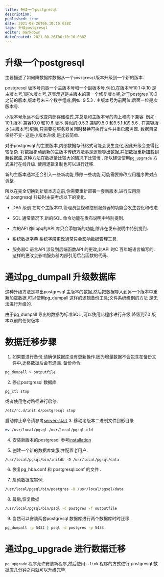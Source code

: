 ```yaml
---
title: 升级一个postgresql
description: 
published: true
date: 2021-08-26T06:10:16.038Z
tags: 升级postgresql
editor: markdown
dateCreated: 2021-08-26T06:10:16.038Z
---
```


# 升级一个postgresql
主要描述了如何降数据库数据从一个`postgresql`版本升级到一个新的版本.

postgresql 版本号包裹一个主版本号和一个副板本号.例如,在版本号10.1 中,10 是主版本号,1是次版本号,这表示这是主版本的第一个修复版本呢,对于postgres 10.0 之前的版本,版本号未三个数字组成,例如: 9.5.3 . 主版本号为前两位,后面一位是次版本号. 

小版本号永远不会改变内部存储格式,并总是和主版本号的向上和向下兼容. 例如: 10.1 版本 兼容10.0 和10.6 版本.类似的.9.5.3 兼容9.5.0 和9.5.1 和9.5.6 . 在兼容版本(主版本号)更新,只需要在服务器关闭时替换可执行文件并重启服务器. 数据目录保持不变- 这是小版本升级,是比较简单.

对于postgresql 的主要版本,内部数据存储格式可能会发生变化,因此升级会变得比较复杂. 将数据移动到新的主版本传统方法事是逻辑导出数据,并把数据重新加载到新数据库,这种方法在数据量比较大的情况下比较慢 . 所以建议使用`pg_upgrade` 方式进行在线升级. 使用逻辑复制也可以进行迁移.

新的主版本通常还会引入一些新功能,移除一些功能,可能需要修改应用程序做对应调整.

所以在完全切换到新版本志之前,你需要重新部署一套新版本,进行应用测试.postgresql 升级时主要考虑以下的变化.

- DBA 级别
在每个主版本中,管理员监视和控制服务器的功能会发生变化和改进.

- SQL
通常情况下,新的SQL 命令功能在发布说明中特别提到. 

- 库的API
像libpq的API 库只会添加新的功能,除非在发布说明中特别提到.

- 系统数据字典
系统字段更改通常只会影响数据管理工具.

- 服务器C 语言API
涉及到后端函数API 的更改,此API 时C 百年城语言编写的. 这样的更改会影响服务器内部引用后台函数的代码.

# 通过pg_dumpall 升级数据库

这种升级方法是导出postgresql 主版本的数据,然后把数据导入到另一个版本中重新加载数据,可以使用pg_dumpall 这样的逻辑备份工具;文件系统级别的方法 是无法进行升级的. 

由于pg_dumpall 导出的数据为标准SQL ,可以使用此程序进行升级,降级到7.0 版本以前的任何版本.

# 数据迁移步骤

1. 如果要进行备份,请确保数据库没有更新操作.因为增量数据不会包含在备份文件中,迁移数据后会有遗漏. 
备份命令:
```bash
pg_dumpall > outputfile
```
2. 停止postgresql 数据库
```bash
pg_ctl stop
```
或者使用绝对路径进行启停.

```bash
/etc/rc.d/init.d/postgresql stop
```
启动停止命令请参考[server-start](/postgresql/runtime/server-start)
3. 移动老版本二进制文件到形目录
```bash
mv /usr/local/pgsql /usr/local/pgsql.old
```
4. 安装新版本的postgresql 参考[installation](/postgresql/installation)

5. 创建一个新的数据库集簇.并配置老用户.
```
/usr/local/pgsql/bin/initdb -D /usr/local/pgsql/data
```
6. 恢复pg_hba.conf 和 postgresql.conf 的文件 .


7. 启动数据库实例,
```bash
/usr/local/pgsql/bin/postgres -D /usr/local/pgsql/data
```
8. 最后,恢复数据
```bash
/usr/local/pgsql/bin/psql -d postgres -f outputfile
```
9. 当然可以安装两套postgresql 数据库进行两个数据库时时迁移.

```bash
pg_dumpall -p 5432 | psql -d postgres -p 5433
```
# 通过pg_upgrade 进行数据迁移
`pg_upgrade` 程序允许安装新程序,然后使用`--link` 程序的方式进行,postgresql 数据库几分钟之内就可以升级完毕.
